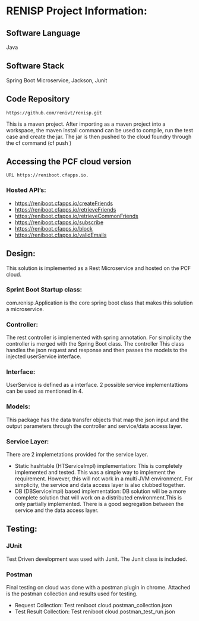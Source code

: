 # RENISP Project Information:

## Software Language
Java

## Software Stack
Spring Boot Microservice, Jackson, Junit

## Code Repository
```
https://github.com/renivt/renisp.git
```
This is a maven project. After importing as a maven project into a workspace, the maven install command can be used to compile, run the test case and create the jar.
The jar is then pushed to the cloud foundry through the cf command (cf push <appname>)

## Accessing the PCF cloud version
```
URL https://reniboot.cfapps.io. 
```

### Hosted API’s:
*	https://reniboot.cfapps.io/createFriends
*	https://reniboot.cfapps.io/retrieveFriends
*  https://reniboot.cfapps.io/retrieveCommonFriends
*  https://reniboot.cfapps.io/subscribe
*  https://reniboot.cfapps.io/block
*  https://reniboot.cfapps.io/validEmails

## Design:
This solution is implemented as a Rest Microservice and hosted on the PCF cloud.
###	Sprint Boot Startup class: 
com.renisp.Application is the core spring boot class that makes this solution a microservice.
###  Controller: 
The rest controller is implemented with spring annotation. For simplicity the controller is merged with the Spring Boot class. The controller This class handles the json request and response and then passes the models to the injected userService interface.  
###	Interface: 
UserService is defined as a interface. 2 possible service implementattions can be used as mentioned in 4.
###	Models: 
This package has the data transfer objects that map the json input and the output parameters through the controller and service/data access layer.
###	Service Layer: 
There are 2 implemetations provided for the service layer. 
*	Static hashtable (HTServiceImpl) implementation: This is completely implemented and tested. This was a simple way to implement the requirement. However, this will not work in a multi JVM environment. For simplicity, the service and data access layer is also clubbed together.
*	DB (DBServiceImpl) based implementation: DB solution will be a more complete solution that will work on a distributed environment.This is only partially implemented. There is a good segregation between the service and the data access layer.

## Testing:
###	JUnit
Test Driven development was used with Junit. The Junit class is included.
###	Postman
Final testing on cloud was done with a postman plugin in chrome. Attached is the postman collection and results used for testing.
* 	Request Collection: Test reniboot cloud.postman_collection.json
*	Test Result Collection: Test reniboot cloud.postman_test_run.json
